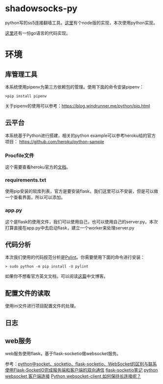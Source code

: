# shadowsocks-py
python写的ss5连接翻墙工具。[这里](https://github.com/gavin-account/shadowsocks-over-websocket)有个node版的实现，本次使用python实现。

[这里](https://github.com/gwuhaolin/blog/issues/12)还有一份go语言的代码实现。

# 环境
## 库管理工具
本系统使用pipenv为第三方依赖包的管理。使用下面的命令安装pipenv：

```
>pip install pipenv
```

关于pipenv的使用可以参考：https://blog.windrunner.me/python/pip.html

## 云平台
本系统基于Python进行搭建，相关的python example可以参考heroku给的官方项目：
https://github.com/heroku/python-sample

### Procfile文件
这个需要查看heroku官方的[文档](https://devcenter.heroku.com/articles/procfile)。

### requirements.txt
使用pip安装的软库列表，官方是要安装flask，我们这里可以不安装，但是可以做一个查看界面，所以可以添加。

### app.py
这个是flask的使用文件，我们可以使用自己，也可以使用自己的server.py。本次打算直接在app.py中去启动flask，建立一个worker来处理server.py

## 代码分析
本次我们使用的代码规范分析是[Pylint](https://www.pylint.org/)。你需要使用下面的命令进行安装：
```
> sudo python -m pip install -U pylint
```

如果你不想看官方英文文档，可以阅读[这篇](https://www.ibm.com/developerworks/cn/linux/l-cn-pylint/)中文博客。

## 配置文件的读取
使用ini文件进行项目配置文件的处理。

## 日志

## web服务
web服务使用flask，基于flask-socketio做websocket服务。

参考：[python中socket、socketio、flask-socketio、WebSocket的区别与联系](https://www.cnblogs.com/lgjbky/p/9391073.html)
[使用Flask-SocketIO完成服务端和客户端的双向通信](https://blog.csdn.net/weixin_36380516/article/details/80418354)
[flask-socketio笔记](https://www.cnblogs.com/minsons/p/8251780.html)
[python websocket 客户端连接](https://www.cnblogs.com/520zm/p/10689494.html)
[Python websocket-client 如何保持长连接呢？](https://www.v2ex.com/amp/t/380920)


